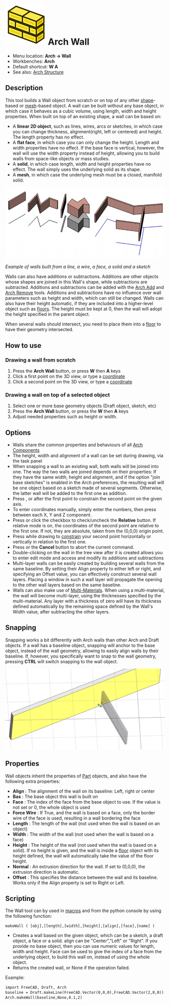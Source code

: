 # ![](images/Arch_Wall.svg) Arch Wall

* Menu location: **Arch → Wall**
* Workbenches: **Arch**
* Default shortcut: **W A**
* See also: [Arch Structure](Arch_Structure)

## Description

This tool builds a Wall object from scratch or on top of any other [shape](Part_Module)-based or [mesh](Mesh_Module)-based object. A wall can be built without any base object, in which case it behaves as a cubic volume, using length, width and height properties. When built on top of an existing shape, a wall can be based on:

-   A **linear 2D object**, such as lines, wires, arcs or sketches, in which case you can change thickness, alignment(right, left or centered) and height. The length property has no effect.
-   A **flat face**, in which case you can only change the height. Length and width properties have no effect. If the base face is vertical, however, the wall will use the width property instead of height, allowing you to build walls from space-like objects or mass studies.
-   A **solid**, in which case length, width and height properties have no effect. The wall simply uses the underlying solid as its shape.
-   A **mesh**, in which case the underlying mesh must be a closed, manifold solid.

![](images/Arch_Wall_example.jpg)

*Example of walls built from a line, a wire, a face, a solid and a sketch*

Walls can also have additions or subtractions. Additions are other objects whose shapes are joined in this Wall's shape, while subtractions are subtracted. Additions and subtractions can be added with the [Arch Add](Arch_Add) and [Arch Remove](Arch_Remove) tools. Additions and subtractions have no influence over wall parameters such as height and width, which can still be changed. Walls can also have their height automatic, if they are included into a higher-level object such as [floors](Arch_Floor "wikilink"). The height must be kept at 0, then the wall will adopt the height specified in the parent object.

When several walls should intersect, you need to place them into a [floor](Arch_Floor "wikilink") to have their geometry intersected.

How to use
----------

### Drawing a wall from scratch

1.  Press the **Arch Wall** button, or press **W** then **A** keys
2.  Click a first point on the 3D view, or type a [coordinate](Draft_Coordinates "wikilink")
3.  Click a second point on the 3D view, or type a [coordinate](Draft_Coordinates "wikilink")

### Drawing a wall on top of a selected object

1.  Select one or more base geometry objects (Draft object, sketch, etc)
2.  Press the **Arch Wall** button, or press the **W** then **A** keys
3.  Adjust needed properties such as height or width.

Options
-------

-   Walls share the common properties and behaviours of all [Arch Components](Arch_Component "wikilink")
-   The height, width and alignment of a wall can be set during drawing, via the task panel
-   When snapping a wall to an existing wall, both walls will be joined into one. The way the two walls are joined depends on their properties: If they have the same width, height and alignment, and if the option "join base sketches" is enabled in the Arch preferences, the resulting wall will be one object based on a sketch made of several segments. Otherwise, the latter wall will be added to the first one as addition.
-   Press , or after the first point to constrain the second point on the given axis.
-   To enter coordinates manually, simply enter the numbers, then press between each X, Y and Z component.
-   Press or click the checkbox to check/uncheck the **Relative** button. If relative mode is on, the coordinates of the second point are relative to the first one. If not, they are absolute, taken from the (0,0,0) origin point.
-   Press while drawing to [constrain](Draft_Constrain "wikilink") your second point horizontally or vertically in relation to the first one.
-   Press or the **Cancel** button to abort the current command.
-   Double-clicking on the wall in the tree view after it is created allows you to enter edit mode and access and modify its additions and subtractions
-   Multi-layer walls can be easily created by building several walls from the same baseline. By setting their Align property to either left or right, and specifying an Offset value, you can effectively construct several wall layers. Placing a window in such a wall layer will propagate the opening to the other wall layers based on the same baseline.
-   Walls can also make use of [Multi-Materials](Arch_MultiMaterial "wikilink"). When using a multi-material, the wall will become multi-layer, using the thicknesses specified by the multi-material. Any layer with a thickness of zero will have its thickness defined automatically by the remaining space defined by the Wall's Width value, after subtracting the other layers.

Snapping
--------

Snapping works a bit differently with Arch walls than other Arch and Draft objects. If a wall has a baseline object, snapping
will anchor to the base object, instead of the wall geometry, allowing to easily align walls by their baseline. If, however, you specifically want to snap to the wall geometry, pressing **CTRL** will switch snapping to the wall object.

![](images/Arch_wall_snap.jpg)

Properties
----------

Wall objects inherit the properties of [Part](Part_Module "wikilink") objects, and also have the following
extra properties:

-   **Align** :   The alignment of the wall on its baseline: Left, right or center
-   **Bas** :   The base object this wall is built on
-   **Face** :   The index of the face from the base object to use. If the value is not set or 0, the whole object is used
-   **Force Wire** :   If True, and the wall is based on a face, only the border wire of the face is used, resulting in a wall bordering the face
-   **Length** :   The length of the wall (not used when the wall is based on an object)
-   **Width** :   The width of the wall (not used when the wall is based on a face)
-   **Height** :   The height of the wall (not used when the wall is based on a solid). If no height is given, and the wall is inside a [floor](Arch_Floor "wikilink") object with its height defined, the wall will automatically take the value of the floor height.
-   **Normal** :   An extrusion direction for the wall. If set to (0,0,0), the extrusion direction is automatic.
-   **Offset** :   This specifies the distance between the wall and its baseline. Works only if the Align property is set to Right or Left.

Scripting
---------

The Wall tool can by used in [macros](macros "wikilink") and from the python console by using the following function: 

    makeWall ( [obj],[length],[width],[height],[align],[face],[name] ) 

-   Creates a wall based on the given object, which can be a sketch, a draft object, a face or a solid. align can be "Center","Left" or "Right". If you provide no base object, then you can use numeric values for length, width and height. Face can be used to give the index of a face from the underlying object, to build this wall on, instead of using the whole object.
-   Returns the created wall, or None if the operation failed.

Example:

    import FreeCAD, Draft, Arch
    baseline = Draft.makeLine(FreeCAD.Vector(0,0,0),FreeCAD.Vector(2,0,0))
    Arch.makeWall(baseline,None,0.1,2) 
